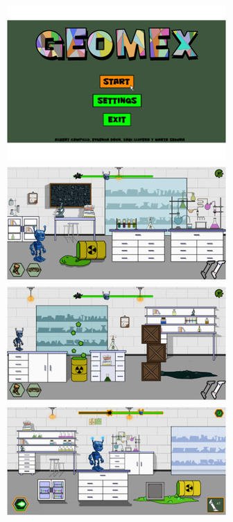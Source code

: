 ![](https://github.com/bymsa17/EMAX/blob/master/Mockups/mockup_title_screen_01.png)

![](https://github.com/bymsa17/EMAX/blob/master/Mockups/mockup_gameplay_screen_02.png)

![](https://github.com/bymsa17/EMAX/blob/master/Mockups/mockup_gameplay_screen_03.png)

![](https://github.com/bymsa17/EMAX/blob/master/Mockups/mockup_gameplay_screen_04.png)

